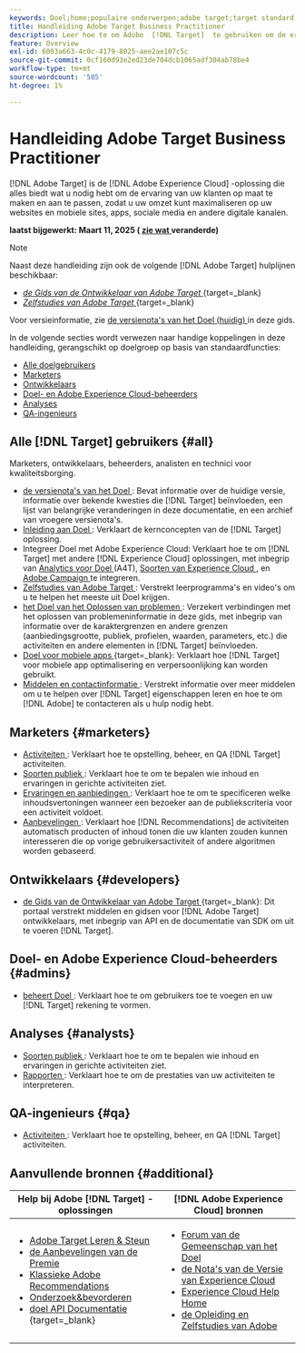 ```yaml
---
keywords: Doel;home;populaire onderwerpen;adobe target;target standard;target premium;target documentation;adobe target documentation;praktische gids;gebruikershandleiding
title: Handleiding Adobe Target Business Practitioner
description: Leer hoe te om Adobe  [!DNL Target]  te gebruiken om de ervaring van uw klanten te personaliseren om opbrengst op uw Web en mobiele plaatsen, apps, en andere digitale kanalen te maximaliseren.
feature: Overview
exl-id: 6003a663-4c0c-4179-8025-aee2ae107c5c
source-git-commit: 0cf160d93e2ed23de704dcb1065adf304ab78be4
workflow-type: tm+mt
source-wordcount: '505'
ht-degree: 1%

---
```


# Handleiding Adobe Target Business Practitioner

[!DNL Adobe Target] is de [!DNL Adobe Experience Cloud] -oplossing die alles biedt wat u nodig hebt om de ervaring van uw klanten op maat te maken en aan te passen, zodat u uw omzet kunt maximaliseren op uw websites en mobiele sites, apps, sociale media en andere digitale kanalen.

**laatst bijgewerkt: Maart 11, 2025 ( [ zie wat ](r-release-notes/doc-change.md) veranderde)**

>[!NOTE]
>
>Naast deze handleiding zijn ook de volgende [!DNL Adobe Target] hulplijnen beschikbaar:
>
>- [*de Gids van de Ontwikkelaar van Adobe Target* ](https://experienceleague.adobe.com/docs/target-dev/developer/overview.html) {target=_blank}
>- [*Zelfstudies van Adobe Target* ](https://experienceleague.adobe.com/docs/target-learn/tutorials/overview.html) {target=_blank}
>
>Voor versieinformatie, zie [ de versienota&#39;s van het Doel (huidig) ](/help/main/r-release-notes/release-notes.md) in deze gids.

In de volgende secties wordt verwezen naar handige koppelingen in deze handleiding, gerangschikt op doelgroep op basis van standaardfuncties:

- [Alle doelgebruikers](#all)
- [Marketers](#marketers)
- [Ontwikkelaars](#developers)
- [Doel- en Adobe Experience Cloud-beheerders](#admins)
- [Analyses](#analysts)
- [QA-ingenieurs](#qa)

## Alle [!DNL Target] gebruikers {#all}

Marketers, ontwikkelaars, beheerders, analisten en technici voor kwaliteitsborging.

- [ de versienota&#39;s van het Doel ](r-release-notes/release-notes.md): Bevat informatie over de huidige versie, informatie over bekende kwesties die [!DNL Target] beïnvloeden, een lijst van belangrijke veranderingen in deze documentatie, en een archief van vroegere versienota&#39;s.
- [ Inleiding aan Doel ](c-intro/intro.md): Verklaart de kernconcepten van de [!DNL Target] oplossing.
- Integreer Doel met Adobe Experience Cloud: Verklaart hoe te om [!DNL Target] met andere [!DNL Experience Cloud] oplossingen, met inbegrip van [ Analytics voor Doel ](/help/main/c-integrating-target-with-mac/a4t/a4t.md) (A4T), [ Soorten van Experience Cloud ](/help/main/c-integrating-target-with-mac/mmp.md), en [ Adobe Campaign ](/help/main/c-integrating-target-with-mac/campaign-and-target.md) te integreren.
- [ Zelfstudies van Adobe Target ](https://experienceleague.adobe.com/docs/target-learn/tutorials/overview.html): Verstrekt leerprogramma&#39;s en video&#39;s om u te helpen het meeste uit Doel krijgen.
- [ het Doel van het Oplossen van problemen ](r-troubleshooting-target/troubleshooting-target.md): Verzekert verbindingen met het oplossen van problemeninformatie in deze gids, met inbegrip van informatie over de karaktergrenzen en andere grenzen (aanbiedingsgrootte, publiek, profielen, waarden, parameters, etc.) die activiteiten en andere elementen in [!DNL Target] beïnvloeden.
- [ Doel voor mobiele apps ](https://experienceleague.adobe.com/docs/target-dev/developer/mobile-apps/overview.html) {target=_blank}: Verklaart hoe [!DNL Target] voor mobiele app optimalisering en verpersoonlijking kan worden gebruikt.
- [ Middelen en contactinformatie ](cmp-resources-and-contact-information.md): Verstrekt informatie over meer middelen om u te helpen over [!DNL Target] eigenschappen leren en hoe te om [!DNL Adobe] te contacteren als u hulp nodig hebt.

## Marketers {#marketers}

- [ Activiteiten ](c-activities/activities.md): Verklaart hoe te opstelling, beheer, en QA [!DNL Target] activiteiten.
- [ Soorten publiek ](c-target/target.md): Verklaart hoe te om te bepalen wie inhoud en ervaringen in gerichte activiteiten ziet.
- [ Ervaringen en aanbiedingen ](c-experiences/experiences.md): Verklaart hoe te om te specificeren welke inhoudsvertoningen wanneer een bezoeker aan de publiekscriteria voor een activiteit voldoet.
- [ Aanbevelingen ](c-recommendations/recommendations.md): Verklaart hoe [!DNL Recommendations] de activiteiten automatisch producten of inhoud tonen die uw klanten zouden kunnen interesseren die op vorige gebruikersactiviteit of andere algoritmen worden gebaseerd.

## Ontwikkelaars {#developers}

- [ de Gids van de Ontwikkelaar van Adobe Target ](https://experienceleague.adobe.com/docs/target-dev/developer/overview.html) {target=_blank}: Dit portaal verstrekt middelen en gidsen voor [!DNL Adobe Target] ontwikkelaars, met inbegrip van API en de documentatie van SDK om uit te voeren [!DNL Target].

## Doel- en Adobe Experience Cloud-beheerders {#admins}

- [ beheert Doel ](administrating-target/administrating-target.md): Verklaart hoe te om gebruikers toe te voegen en uw [!DNL Target] rekening te vormen.

## Analyses {#analysts}

- [ Soorten publiek ](c-target/target.md): Verklaart hoe te om te bepalen wie inhoud en ervaringen in gerichte activiteiten ziet.
- [ Rapporten ](c-reports/reports.md): Verklaart hoe te om de prestaties van uw activiteiten te interpreteren.

## QA-ingenieurs {#qa}

- [ Activiteiten ](c-activities/activities.md): Verklaart hoe te opstelling, beheer, en QA [!DNL Target] activiteiten.

## Aanvullende bronnen {#additional}

| Help bij Adobe [!DNL Target] -oplossingen | [!DNL Adobe Experience Cloud] bronnen |
|--- |--- |
| <ul><li>[ Adobe Target Leren &amp; Steun ](https://helpx.adobe.com/support/target.html)</li><li>[ de Aanbevelingen van de Premie ](c-recommendations/recommendations.md)</li><li>[ Klassieke Adobe Recommendations ](/help/main/assets/adobe-recommendations-classic.pdf)</li><li>[ Onderzoek&amp;bevorderen ](https://experienceleague.adobe.com/docs/search-promote/using/sp-home.html)</li><li>[ doel API Documentatie ](https://experienceleague.adobe.com/docs/target-dev/developer/api/target-api-overview.html) {target=_blank}</li></ul> | <ul><li>[ Forum van de Gemeenschap van het Doel ](https://experienceleaguecommunities.adobe.com/t5/adobe-target/ct-p/adobe-target-community)</li><li>[ de Nota&#39;s van de Versie van Experience Cloud ](https://experienceleague.adobe.com/docs/release-notes/experience-cloud/current.html)</li><li>[ Experience Cloud Help Home ](https://helpx.adobe.com/support/experience-cloud.html)</li><li>[ de Opleiding en Zelfstudies van Adobe ](https://helpx.adobe.com/learning.html?promoid=KAUDK)</li></ul> |  |

